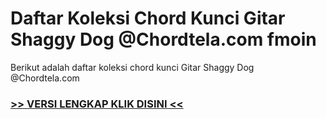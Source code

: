 
 # Daftar Koleksi Chord  Kunci Gitar Shaggy Dog @Chordtela.com fmoin


Berikut adalah daftar koleksi chord  kunci Gitar Shaggy Dog @Chordtela.com

###  <a href="https://shortlighzx.web.app?sq=Daftar Koleksi Chord  Kunci Gitar Shaggy Dog @Chordtela.com"> >> VERSI LENGKAP KLIK DISINI << </a>
